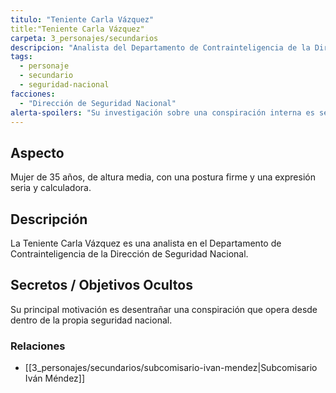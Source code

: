 ```yaml
---
titulo: "Teniente Carla Vázquez"
title:"Teniente Carla Vázquez"
carpeta: 3_personajes/secundarios
descripcion: "Analista del Departamento de Contrainteligencia de la Dirección de Seguridad Nacional."
tags:
  - personaje
  - secundario
  - seguridad-nacional
facciones:
  - "Dirección de Seguridad Nacional"
alerta-spoilers: "Su investigación sobre una conspiración interna es secreta."
---
```


## Aspecto

Mujer de 35 años, de altura media, con una postura firme y una expresión seria y calculadora.

## Descripción

La Teniente Carla Vázquez es una analista en el Departamento de Contrainteligencia de la Dirección de Seguridad Nacional.

## Secretos / Objetivos Ocultos

Su principal motivación es desentrañar una conspiración que opera desde dentro de la propia seguridad nacional.

### Relaciones

- [[3_personajes/secundarios/subcomisario-ivan-mendez|Subcomisario Iván Méndez]]
